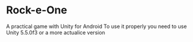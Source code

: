 # Rock-e-One
A practical game with Unity for Android
To use it properly you need to use Unity 5.5.0f3 or a more actualice version
